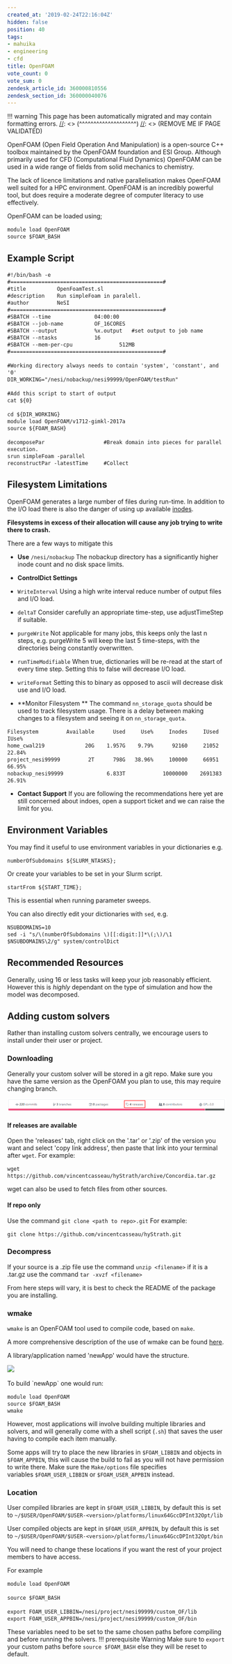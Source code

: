 ```yaml
---
created_at: '2019-02-24T22:16:04Z'
hidden: false
position: 40
tags:
- mahuika
- engineering
- cfd
title: OpenFOAM
vote_count: 0
vote_sum: 0
zendesk_article_id: 360000810556
zendesk_section_id: 360000040076
---
```




[//]: <> (REMOVE ME IF PAGE VALIDATED)
[//]: <> (vvvvvvvvvvvvvvvvvvvv)
!!! warning
    This page has been automatically migrated and may contain formatting errors.
[//]: <> (^^^^^^^^^^^^^^^^^^^^)
[//]: <> (REMOVE ME IF PAGE VALIDATED)

OpenFOAM (Open Field Operation And Manipulation) is a open-source C++
toolbox maintained by the OpenFOAM foundation and ESI Group. Although
primarily used for CFD (Computational Fluid Dynamics) OpenFOAM can be
used in a wide range of fields from solid mechanics to chemistry.

The lack of licence limitations and native parallelisation makes
OpenFOAM well suited for a HPC environment. OpenFOAM is an incredibly
powerful tool, but does require a moderate degree of computer literacy
to use effectively.

OpenFOAM can be loaded using;

``` sl
module load OpenFOAM
source $FOAM_BASH
```

## Example Script

``` sl
#!/bin/bash -e
#=================================================#
#title          OpenFoamTest.sl
#description    Run simpleFoam in paralell.
#author         NeSI
#=================================================#
#SBATCH --time              04:00:00
#SBATCH --job-name          OF_16CORES
#SBATCH --output            %x.output   #set output to job name
#SBATCH --ntasks            16
#SBATCH --mem-per-cpu               512MB
#=================================================#

#Working directory always needs to contain 'system', 'constant', and '0'
DIR_WORKING="/nesi/nobackup/nesi99999/OpenFOAM/testRun"

#Add this script to start of output
cat ${0}

cd ${DIR_WORKING}
module load OpenFOAM/v1712-gimkl-2017a
source ${FOAM_BASH}

decomposePar                   #Break domain into pieces for parallel execution.
srun simpleFoam -parallel
reconstructPar -latestTime     #Collect
```

## Filesystem Limitations

OpenFOAM generates a large number of files during run-time. In addition
to the I/O load there is also the danger of using up available
[inodes](https://support.nesi.org.nz/knowledge/articles/360000177256).

**Filesystems in excess of their allocation will cause any job trying to
write there to crash.**

There are a few ways to mitigate this

-   **Use** `/nesi/nobackup`
The nobackup directory has a significantly higher inode count and no
disk space limits.

-   **ControlDict Settings**
-   `WriteInterval`
Using a high write interval reduce number of output files and
I/O load.
-   `deltaT`
Consider carefully an appropriate time-step, use adjustTimeStep
if suitable.
-   `purgeWrite`
Not applicable for many jobs, this keeps only the last n steps,
e.g. purgeWrite 5 will keep the last 5 time-steps, with the
directories being constantly overwritten.
-   `runTimeModifiable`
When true, dictionaries will be re-read at the start of every
time step. Setting this to false will decrease I/O load.
-   `writeFormat`
Setting this to binary as opposed to ascii will decrease disk
use and I/O load.

-   **Monitor Filesystem **
The command `nn_storage_quota` should be used to track filesystem
usage. There is a delay between making changes to a filesystem and
seeing it on `nn_storage_quota`.

``` sl
Filesystem         Available      Used     Use%     Inodes     IUsed     IUse%
home_cwal219             20G    1.957G    9.79%      92160     21052    22.84%
project_nesi99999         2T      798G   38.96%     100000     66951    66.95%
nobackup_nesi99999              6.833T            10000000    2691383   26.91%
```

-   **Contact Support**
If you are following the recommendations here yet are still
concerned about indoes, open a support ticket and we can raise the
limit for you.

## Environment Variables

You may find it useful to use environment variables in your dictionaries
e.g.

``` sl
numberOfSubdomains ${SLURM_NTASKS};
```

Or create your variables to be set in your Slurm script.

``` sl
startFrom ${START_TIME};
```

This is essential when running parameter sweeps.

You can also directly edit your dictionaries with `sed`, e.g.

``` sl
NSUBDOMAINS=10
sed -i "s/\(numberOfSubdomains \)[[:digit:]]*\(;\)/\1 $NSUBDOMAINS\2/g" system/controlDict
```

## Recommended Resources

Generally, using 16 or less tasks will keep your job reasonably
efficient. However this is *highly* dependant on the type of simulation
and how the model was decomposed.

## Adding custom solvers

Rather than installing custom solvers centrally, we encourage users to
install under their user or project.

### Downloading

Generally your custom solver will be stored in a git repo. Make sure you
have the same version as the OpenFOAM you plan to use, this may require
changing branch.

![git\_releases.png](../../assets/images/OpenFOAM.png)

#### If releases are available

Open the 'releases' tab, right click on the '.tar' or '.zip' of the
version you want and select 'copy link address', then paste that link
into your terminal after `wget`. For example:

``` sl
wget https://github.com/vincentcasseau/hyStrath/archive/Concordia.tar.gz
```

wget can also be used to fetch files from other sources.

#### If repo only

Use the command `git clone <path to repo>.git` For example:

``` sl
git clone https://github.com/vincentcasseau/hyStrath.git
```

### Decompress

If your source is a .zip file use the command `unzip <filename>` if it
is a .tar.gz use the command `tar -xvzf <filename>`

From here steps will vary, it is best to check the README of the package
you are installing.

### wmake

`wmake` is an OpenFOAM tool used to compile code, based on `make`.

A more comprehensive description of the use of wmake can be
found [here](https://cfd.direct/openfoam/user-guide/v6-compiling-applications/).

A library/application named 'newApp' would have the structure.

![](../../assets/images/OpenFOAM_0.png)

To build \`newApp\` one would run:

``` sl
module load OpenFOAM
source $FOAM_BASH
wmake
```

However, most applications will involve building multiple libraries and
solvers, and will generally come with a shell script (`.sh`) that saves
the user having to compile each item manually.

Some apps will try to place the new libraries in `$FOAM_LIBBIN` and
objects in `$FOAM_APPBIN`, this will cause the build to fail as you will
not have permission to write there. Make sure the `Make/options` file
specifies variables `$FOAM_USER_LIBBIN` or `$FOAM_USER_APPBIN` instead.

### Location

User compiled libraries are kept in `$FOAM_USER_LIBBIN`, by default this
is set
to `~/$USER/OpenFOAM/$USER-<version>/platforms/linux64GccDPInt32Opt/lib`

User compiled objects are kept in `$FOAM_USER_APPBIN`, by default this
is set
to `~/$USER/OpenFOAM/$USER-<version>/platforms/linux64GccDPInt32Opt/bin`

You will need to change these locations if you want the rest of your
project members to have access.

For example

``` sl
module load OpenFOAM

source $FOAM_BASH

export FOAM_USER_LIBBIN=/nesi/project/nesi99999/custom_OF/lib
export FOAM_USER_APPBIN=/nesi/project/nesi99999/custom_OF/bin
```

These variables need to be set to the same chosen paths before compiling
and before running the solvers.
!!! prerequisite Warning
Make sure to `export` your custom paths before `source $FOAM_BASH`
else they will be reset to default.